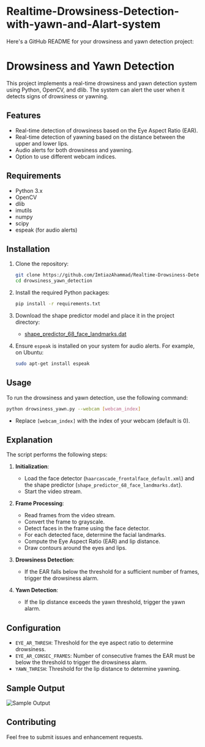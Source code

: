 # Realtime-Drowsiness-Detection-with-yawn-and-Alart-system
Here's a GitHub README for your drowsiness and yawn detection project:
# Drowsiness and Yawn Detection

This project implements a real-time drowsiness and yawn detection system using Python, OpenCV, and dlib. The system can alert the user when it detects signs of drowsiness or yawning.

## Features

- Real-time detection of drowsiness based on the Eye Aspect Ratio (EAR).
- Real-time detection of yawning based on the distance between the upper and lower lips.
- Audio alerts for both drowsiness and yawning.
- Option to use different webcam indices.

## Requirements

- Python 3.x
- OpenCV
- dlib
- imutils
- numpy
- scipy
- espeak (for audio alerts)

## Installation

1. Clone the repository:
    ```bash
    git clone https://github.com/ImtiazAhammad/Realtime-Drowsiness-Detection-with-yawn-and-Alart-system.git
    cd drowsiness_yawn_detection
    ```

2. Install the required Python packages:
    ```bash
    pip install -r requirements.txt
    ```

3. Download the shape predictor model and place it in the project directory:
    - [shape_predictor_68_face_landmarks.dat](http://dlib.net/files/shape_predictor_68_face_landmarks.dat.bz2)

4. Ensure `espeak` is installed on your system for audio alerts. For example, on Ubuntu:
    ```bash
    sudo apt-get install espeak

## Usage

To run the drowsiness and yawn detection, use the following command:
```bash
python drowsiness_yawn.py --webcam [webcam_index]
```
- Replace `[webcam_index]` with the index of your webcam (default is 0).

## Explanation

The script performs the following steps:

1. **Initialization**:
    - Load the face detector (`haarcascade_frontalface_default.xml`) and the shape predictor (`shape_predictor_68_face_landmarks.dat`).
    - Start the video stream.

2. **Frame Processing**:
    - Read frames from the video stream.
    - Convert the frame to grayscale.
    - Detect faces in the frame using the face detector.
    - For each detected face, determine the facial landmarks.
    - Compute the Eye Aspect Ratio (EAR) and lip distance.
    - Draw contours around the eyes and lips.

3. **Drowsiness Detection**:
    - If the EAR falls below the threshold for a sufficient number of frames, trigger the drowsiness alarm.

4. **Yawn Detection**:
    - If the lip distance exceeds the yawn threshold, trigger the yawn alarm.

## Configuration

- `EYE_AR_THRESH`: Threshold for the eye aspect ratio to determine drowsiness.
- `EYE_AR_CONSEC_FRAMES`: Number of consecutive frames the EAR must be below the threshold to trigger the drowsiness alarm.
- `YAWN_THRESH`: Threshold for the lip distance to determine yawning.

## Sample Output

![Sample Output](sample_output.png)

## Contributing

Feel free to submit issues and enhancement requests.


